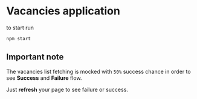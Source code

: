 # Vacancies application

to start run

```
npm start
```

## Important note

The vacancies list fetching is mocked with `50%` success chance in order to see **Success** and **Failure** flow.

Just **refresh** your page to see failure or success.
